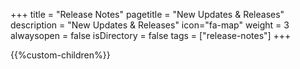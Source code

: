 +++
title = "Release Notes"
pagetitle = "New Updates & Releases"
description = "New Updates & Releases"
icon="fa-map"
weight = 3
alwaysopen = false
isDirectory = false
tags = ["release-notes"]
+++

{{%custom-children%}}
